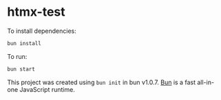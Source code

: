 # htmx-test

To install dependencies:

```bash
bun install
```

To run:

```bash
bun start
```

This project was created using `bun init` in bun v1.0.7. [Bun](https://bun.sh) is a fast all-in-one JavaScript runtime.
